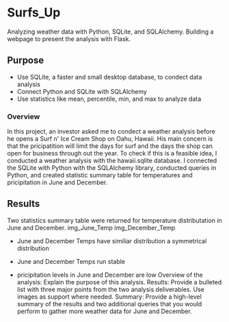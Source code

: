 # Surfs_Up
Analyzing weather data with Python, SQLite, and SQLAlchemy. Building a webpage to present the analysis with Flask.

## Purpose 
- Use SQLite, a faster and small desktop database, to condect data analysis
- Connect Python and SQLite with SQLAlchemy 
- Use statistics like mean, percentile, min, and max to analyze data
### Overview
In this project, an investor asked me to condect a weather analysis before he opens a Surf n' Ice Cream Shop on Oahu, Hawaii. His main concern is that the pricipatition will limit the days for surf and the days the shop can open for business through out the year. To check if this is a feasible idea, I conducted a weather analysis with the hawaii.sqlite database. I connected the SQLite with Python with the SQLAlchemy library, conducted queries in Python, and created statistic summary table for temperatures and pricipitation in June and December. 

## Results 
Two statistics summary table were returned for temperature distributation in June and December. 
img_June_Temp
img_December_Temp

- June and December Temps have similiar distribution a symmetrical distribution

- June and December Temps run stable 

- pricipitation levels in June and December are low
    Overview of the analysis: Explain the purpose of this analysis.
    Results: Provide a bulleted list with three major points from the two analysis deliverables. Use images as support where needed.
    Summary: Provide a high-level summary of the results and two additional queries that you would perform to gather more weather data for June and December.

